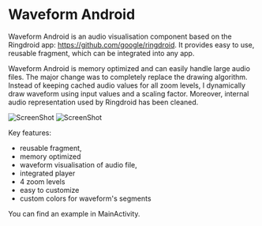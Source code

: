 # Waveform Android 

Waveform Android is an audio visualisation component based on the Ringdroid app: https://github.com/google/ringdroid. It provides easy to use, reusable fragment, which can be integrated into any app. 

Waveform Android is memory optimized and can easily handle large audio files. The major change was to completely replace the drawing algorithm. Instead of keeping cached audio values for all zoom levels, I dynamically draw waveform using input values and a scaling factor. Moreover, internal audio representation used by Ringdroid has been cleaned.

![ScreenShot](https://raw.github.com/Semantive/waveform-android/master/screenshots/screenshot.png)
![ScreenShot](https://raw.github.com/Semantive/waveform-android/master/screenshots/screenshot_segments.png)

Key features:
- reusable fragment,
- memory optimized
- waveform visualisation of audio file,
- integrated player
- 4 zoom levels
- easy to customize
- custom colors for waveform's segments

You can find an example in MainActivity.
